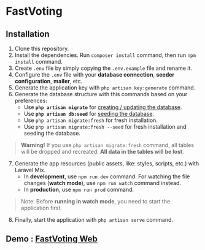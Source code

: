# FastVoting

## Installation

1. Clone this repository.
2. Install the dependencies. Run `composer install` command, then run `npm install` command.
3. Create `.env` file by simply copying the `.env.example` file and rename it.
4. Configure the `.env` file with your **database connection**, **seeder configuration**, **mailer**, etc.
5. Generate the application key with `php artisan key:generate` command.
6. Generate the database structure with this commands based on your preferences:
   - Use **`php artisan migrate`** for [creating / updating the database](https://laravel.com/docs/9.x/migrations).
   - Use **`php artisan db:seed`** for [seeding the database](https://laravel.com/docs/9.x/seeding#running-seeders).
   - Use `php artisan migrate:fresh` for fresh installation.
   - Use `php artisan migrate:fresh --seed` for fresh installation and seeding the database.

> **Warning!** If you use `php artisan migrate:fresh` command, all tables will be dropped and recreated. **All data in the tables will be lost**.

7. Generate the app resources (public assets, like: styles, scripts, etc.) with Laravel Mix.
   - In **development**, use `npm run dev` command. For watching the file changes (**watch mode**), use `npm run watch` command instead.
   - In **production**, use `npm run prod` command.

> Note: Before **running in watch mode**, you need to start the application first.

8. Finally, start the application with `php artisan serve` command.


## Demo : [FastVoting Web](https://fastvoting.online/)
